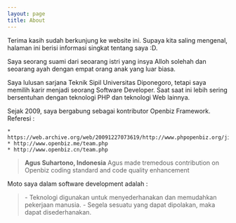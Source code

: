 ```yaml
---
layout: page
title: About
---
```


<p class="message">
Terima kasih sudah berkunjung ke website ini. 
Supaya kita saling mengenal, halaman ini berisi informasi singkat tentang saya :D.
</p>

Saya seorang suami dari seoarang istri yang insya Alloh solehah dan seoarang ayah dengan empat orang anak yang luar biasa.  

Saya lulusan sarjana Teknik Sipil Universitas Diponegoro, tetapi saya memilih karir menjadi seorang Software Developer. 
Saat saat ini lebih sering bersentuhan dengan teknologi PHP dan teknologi Web lainnya.

Sejak 2009, saya bergabung sebagai kontributor Openbiz Framework.
Referesi :

	* https://web.archive.org/web/20091227073619/http://www.phpopenbiz.org/jim/node/492
	* http://www.openbiz.me/team.php
	* http://www.openbiz.cn/team.php

<blockquote>
	<strong>Agus Suhartono, Indonesia</strong>
	Agus made tremedous contribution on Openbiz coding standard and code quality enhancement
</blockquote>

Moto saya dalam software development adalah :

<blockquote>
	- Teknologi digunakan untuk menyederhanakan dan memudahkan pekerjaan manusia.
	- Segela sesuatu yang dapat dipolakan, maka dapat disederhanakan.	
</blockquote>